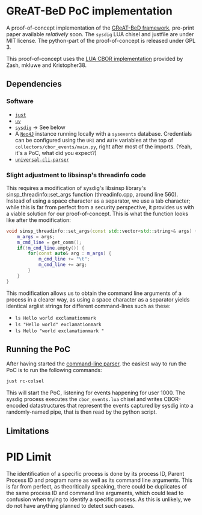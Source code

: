 # GReAT-BeD PoC implementation

A proof-of-concept implementation of the [GReAT-BeD framework](https://github.com/lacaulac/GReAT-BeD), pre-print paper available *relatively* soon.
The `sysdig` LUA chisel and justfile are under MIT license. The python-part of the proof-of-concept is released under GPL 3.

This proof-of-concept uses the [LUA CBOR implementation](https://github.com/Zash/lua-cbor) provided by Zash, mkluwe and Kristopher38.

## Dependencies

### Software

- [`just`](https://github.com/casey/just)
- [`uv`](https://github.com/astral-sh/uv)
- [`sysdig`](https://github.com/draios/sysdig) -> See below
- A [`Neo4J`](https://neo4j.com/) instance running locally with a `sysevents` database. Credentials can be configured using the `URI` and `AUTH` variables at the top of `collectors/cbor_events/main.py`, right after most of the imports. (Yeah, it's a PoC, what did you expect?)
- [`universal-cli-parser`](https://github.com/lacaulac/universal-cli-parser)

### Slight adjustment to libsinsp's threadinfo code
This requires a modification of sysdig's libsinsp library's sinsp_threadinfo::set_args function (threadinfo.cpp, around line 560). Instead of using a space character as a separator, we use a tab character; while this is far from perfect from a security perspective, it provides us with a viable solution for our proof-of-concept. This is what the function looks like after the modification:

```cpp
void sinsp_threadinfo::set_args(const std::vector<std::string>& args) {
	m_args = args;
	m_cmd_line = get_comm();
	if(!m_cmd_line.empty()) {
		for(const auto& arg : m_args) {
			m_cmd_line += "\t";
			m_cmd_line += arg;
		}
	}
}
```

This modification allows us to obtain the command line arguments of a process in a clearer way, as using a space character as a separator yields identical arglist strings for different command-lines such as these:
- `ls Hello world exclamationmark`
- `ls "Hello world" exclamationmark`
- `ls Hello "world exclamationmark "`

## Running the PoC
After having started the [command-line parser](https://github.com/lacaulac/universal-cli-parser), the easiest way to run the PoC is to run the following commands:

```bash
just rc-colsel
```

This will start the PoC, listening for events happening for user 1000. The sysdig process executes the `cbor_events.lua` chisel and writes CBOR-encoded datastructures that represent the events captured by sysdig into a randomly-named pipe, that is then read by the python script.

## Limitations

# PID Limit
The identification of a specific process is done by its process ID, Parent Process ID and program name as well as its command line arguments. This is far from perfect, as theoritically speaking, there could be duplicates of the same process ID and command line arguments, which could lead to confusion when trying to identify a specific process. As this is unlikely, we do not have anything planned to detect such cases.
